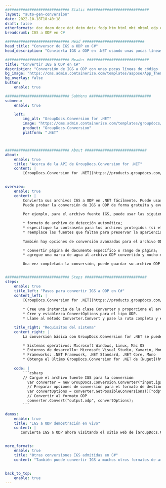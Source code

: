 ```yaml
---
############################# Static ############################
layout: "auto-gen-conversion"
date: 2022-10-18T18:40:18
draft: false
otherformats: doc docm docx dot dotm dotx fodp htm html mht mhtml odp odt otp pot potm potx pps ppsm ppsx ppt pptm pptx rtf
breadcrumb: IGS a ODP en C#

############################# Head ############################
head_title: "Conversor de IGS a ODP en C#"
head_description: "Convierta IGS a ODP en .NET usando unas pocas líneas de código. Utilice la API de conversión de documentos de GroupDocs para convertir más de 160 formatos de archivo."

############################# Header ############################
title: "Convertir IGS a ODP en C#"
description: "Conversión de IGS a ODP con unas pocas líneas de código .NET"
bg_image: "https://cms.admin.containerize.com/templates/aspose/App_Themes/V3/images/bg/header1.png"
bg_overlay: false
button:
    enable: true

############################# SubMenu ############################
submenu:
    enable: true

    left:
        img_alt: "GroupDocs.Conversion for .NET"
        image: "https://cms.admin.containerize.com/templates/groupdocs/images/product-logos/90x90-noborder/groupdocs-conversion-net.png"
        product: "GroupDocs.Conversion"
        platform: ".NET"



############################# About ############################
about:
    enable: true
    title: "Acerca de la API de GroupDocs.Conversion for .NET"
    content: |
        [GroupDocs.Conversion for .NET](https://products.groupdocs.com/conversion/net/) se puede usar para convertir Microsoft Word, Excel, PowerPoint, PDF, Visio y otros formatos. GroupDocs.Conversion es una API independiente que es adecuada para sistemas internos y de back-end donde se requiere un alto rendimiento. No depende de ningún software como Microsoft u Open Office.
    

overview:
    enable: true
    content: |
        Convierta sus archivos IGS a ODP en .NET fácilmente. Puede usar solo un par de líneas de código C# en cualquier plataforma de su elección, como Windows, Linux, macOS.
        Puede probar la conversión de IGS a ODP de forma gratuita y evaluar la calidad de los resultados de la conversión. Junto con los escenarios de conversión de archivos simples, puede probar opciones más avanzadas para cargar el archivo de origen IGS y para guardar el resultado de salida ODP. 
        
        Por ejemplo, para el archivo fuente IGS, puede usar las siguientes opciones de carga:

        * formato de archivo de detección automática;
        * especifique la contraseña para los archivos protegidos (si el formato de archivo lo admite);
        * reemplace las fuentes que faltan para preservar la apariencia del documento.
        
        También hay opciones de conversión avanzadas para el archivo ODP:

        * convertir página de documento específico o rango de página;
        * agregue una marca de agua al archivo ODP convertido y mucho más.

        Una vez completada la conversión, puede guardar su archivo ODP en la ruta del archivo local o en cualquier almacenamiento de terceros como FTP, Amazon S3, Google Drive, Dropbox, etc. Tenga en cuenta que para convertir IGS a ODP no es necesario instalar ningún software adicional, como MS Office, Open Office, Adobe Acrobat Reader, etc.


############################# Steps ############################
steps:
    enable: true
    title_left: "Pasos para convertir IGS a ODP en C#"
    content_left: |
        [GroupDocs.Conversion for .NET](https://products.groupdocs.com/conversion/net/) facilita a los desarrolladores convertir un archivo IGS a ODP con unas pocas líneas de código.
        
        * Cree una instancia de la clase Converter y proporcione el archivo IGS con la ruta completa
        * Cree y establezca ConvertOptions para el tipo ODP.
        * Llame al método Converter.Convert y pase la ruta completa y el formato (ODP) como parámetro

    title_right: "Requisitos del sistema"
    content_right: |
        La conversión básica con GroupDocs.Conversion for .NET se puede realizar en unos pocos pasos simples. Nuestras API son compatibles con todas las principales plataformas y sistemas operativos. Antes de ejecutar el código a continuación, asegúrese de tener instalados los siguientes requisitos previos en su sistema.

        * Sistemas operativos: Microsoft Windows, Linux, Mac OS
        * Entornos de desarrollo: Microsoft Visual Studio, Xamarin, MonoDevelop
        * Frameworks: .NET Framework, .NET Standard, .NET Core, Mono
        * Obtenga el último GroupDocs.Conversion for .NET de [Nuget](https://www.nuget.org/packages/groupdocs.conversion)
         
    code: |
        ```csharp    
        // Cargue el archivo fuente IGS para la conversión
          var converter = new GroupDocs.Conversion.Converter("input.igs");
          // Preparar opciones de conversión para el formato de destino ODP
          var convertOptions = converter.GetPossibleConversions()["odp"].ConvertOptions;
          // Convertir al formato ODP
          converter.Convert("output.odp", convertOptions);
        ```

demos:
    enable: true
    title: "IGS a ODP demostración en vivo"
    content: |
       Convierta IGS a ODP ahora visitando el sitio web de [GroupDocs.Conversion App](https://products.groupdocs.app/conversion/family). La demostración en línea tiene las siguientes ventajas
          

more_formats:
    enable: true
    title: "Otras conversiones IGS admitidas en C#"
    content: "También puede convertir IGS a muchos otros formatos de archivo. Consulte la lista a continuación."
       
       
back_to_top:
    enable: true
---
```

